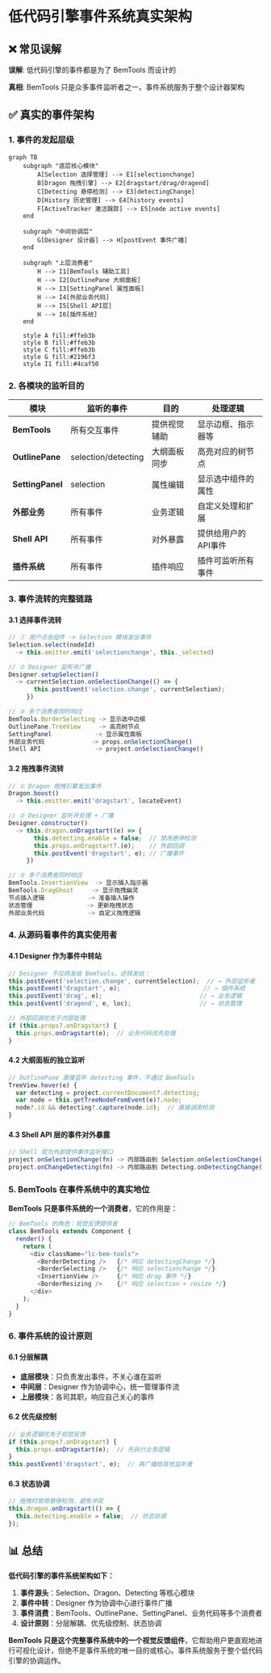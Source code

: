 # 低代码引擎事件系统真实架构

## ❌ 常见误解

**误解**: 低代码引擎的事件都是为了 BemTools 而设计的

**真相**: BemTools 只是众多事件监听者之一，事件系统服务于整个设计器架构

## ✅ 真实的事件架构

### 1. 事件的发起层级

```mermaid
graph TB
    subgraph "底层核心模块"
        A[Selection 选择管理] --> E1[selectionchange]
        B[Dragon 拖拽引擎] --> E2[dragstart/drag/dragend]
        C[Detecting 悬停检测] --> E3[detectingChange]
        D[History 历史管理] --> E4[history events]
        F[ActiveTracker 激活跟踪] --> E5[node active events]
    end

    subgraph "中间协调层"
        G[Designer 设计器] --> H[postEvent 事件广播]
    end

    subgraph "上层消费者"
        H --> I1[BemTools 辅助工具]
        H --> I2[OutlinePane 大纲面板]
        H --> I3[SettingPanel 属性面板]
        H --> I4[外部业务代码]
        H --> I5[Shell API层]
        H --> I6[插件系统]
    end

    style A fill:#ffeb3b
    style B fill:#ffeb3b
    style C fill:#ffeb3b
    style G fill:#2196f3
    style I1 fill:#4caf50
```

### 2. 各模块的监听目的

| 模块 | 监听的事件 | 目的 | 处理逻辑 |
|------|-----------|------|----------|
| **BemTools** | 所有交互事件 | 提供视觉辅助 | 显示边框、指示器等 |
| **OutlinePane** | selection/detecting | 大纲面板同步 | 高亮对应的树节点 |
| **SettingPanel** | selection | 属性编辑 | 显示选中组件的属性 |
| **外部业务** | 所有事件 | 业务逻辑 | 自定义处理和扩展 |
| **Shell API** | 所有事件 | 对外暴露 | 提供给用户的API事件 |
| **插件系统** | 所有事件 | 插件响应 | 插件可监听所有事件 |

### 3. 事件流转的完整链路

#### 3.1 选择事件流转

```typescript
// ① 用户点击组件 -> Selection 模块发出事件
Selection.select(nodeId)
  -> this.emitter.emit('selectionchange', this._selected)

// ② Designer 监听并广播
Designer.setupSelection()
  -> currentSelection.onSelectionChange(() => {
       this.postEvent('selection.change', currentSelection);
     })

// ③ 多个消费者同时响应
BemTools.BorderSelecting -> 显示选中边框
OutlinePane.TreeView     -> 高亮树节点
SettingPanel            -> 显示属性面板
外部业务代码             -> props.onSelectionChange()
Shell API               -> project.onSelectionChange()
```

#### 3.2 拖拽事件流转

```typescript
// ① Dragon 拖拽引擎发出事件
Dragon.boost()
  -> this.emitter.emit('dragstart', locateEvent)

// ② Designer 监听并处理 + 广播
Designer.constructor()
  -> this.dragon.onDragstart((e) => {
       this.detecting.enable = false;  // 禁用悬停检测
       this.props.onDragstart?.(e);    // 外部回调
       this.postEvent('dragstart', e); // 广播事件
     })

// ③ 多个消费者同时响应
BemTools.InsertionView  -> 显示插入指示器
BemTools.DragGhost     -> 显示拖拽幽灵
节点插入逻辑            -> 准备插入操作
状态管理               -> 更新拖拽状态
外部业务代码            -> 自定义拖拽逻辑
```

### 4. 从源码看事件的真实使用者

#### 4.1 Designer 作为事件中转站

```typescript
// Designer 不仅转发给 BemTools，还转发给：
this.postEvent('selection.change', currentSelection);  // → 外部监听者
this.postEvent('dragstart', e);                       // → 插件系统
this.postEvent('drag', e);                           // → 业务逻辑
this.postEvent('dragend', e, loc);                   // → 状态管理

// 外部回调优先于内部处理
if (this.props?.onDragstart) {
  this.props.onDragstart(e);  // 业务代码优先处理
}
```

#### 4.2 大纲面板的独立监听

```typescript
// OutlinePane 直接监听 detecting 事件，不通过 BemTools
TreeView.hover(e) {
  var detecting = project.currentDocument?.detecting;
  var node = this.getTreeNodeFromEvent(e)?.node;
  node?.id && detecting?.capture(node.id);  // 直接调用检测
}
```

#### 4.3 Shell API 层的事件对外暴露

```typescript
// Shell 层为外部提供事件监听接口
project.onSelectionChange(fn) -> 内部路由到 Selection.onSelectionChange()
project.onChangeDetecting(fn) -> 内部路由到 Detecting.onDetectingChange()
```

### 5. BemTools 在事件系统中的真实地位

**BemTools 只是事件系统的一个消费者**，它的作用是：

```typescript
// BemTools 的角色：视觉反馈提供者
class BemTools extends Component {
  render() {
    return (
      <div className="lc-bem-tools">
        <BorderDetecting />   {/* 响应 detectingChange */}
        <BorderSelecting />   {/* 响应 selectionchange */}
        <InsertionView />     {/* 响应 drag 事件 */}
        <BorderResizing />    {/* 响应 selection + resize */}
      </div>
    );
  }
}
```

### 6. 事件系统的设计原则

#### 6.1 分层解耦

- **底层模块**：只负责发出事件，不关心谁在监听
- **中间层**：Designer 作为协调中心，统一管理事件流
- **上层模块**：各司其职，响应自己关心的事件

#### 6.2 优先级控制

```typescript
// 业务逻辑优先于视觉反馈
if (this.props?.onDragstart) {
  this.props.onDragstart(e);  // 先执行业务逻辑
}
this.postEvent('dragstart', e);  // 再广播给其他监听者
```

#### 6.3 状态协调

```typescript
// 拖拽时禁用悬停检测，避免冲突
this.dragon.onDragstart(() => {
  this.detecting.enable = false;  // 状态协调
});
```

## 📊 总结

**低代码引擎的事件系统架构如下：**

1. **事件源头**：Selection、Dragon、Detecting 等核心模块
2. **事件中转**：Designer 作为协调中心进行事件广播
3. **事件消费**：BemTools、OutlinePane、SettingPanel、业务代码等多个消费者
4. **设计原则**：分层解耦、优先级控制、状态协调

**BemTools 只是这个完整事件系统中的一个视觉反馈组件**，它帮助用户更直观地进行可视化设计，但绝不是事件系统的唯一目的或核心。事件系统服务于整个低代码引擎的协调运作。
